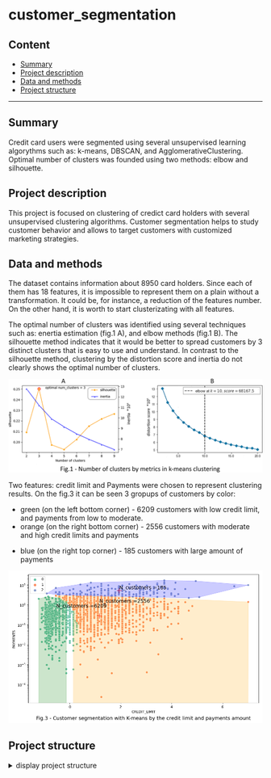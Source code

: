 # customer_segmentation


## Content

* [Summary](README.md#Summary)  
* [Project description](README.md#Project-description)  
* [Data and methods](README.md#Data-and-methods)                                
* [Project structure](README.md#Project-structure)        

---

## Summary
Credit card users were segmented using several unsupervised learning algorythms such as: k-means, DBSCAN, and AgglomerativeClustering. Optimal number of clusters was founded using two methods: elbow and silhouette.

## Project description
This project is focused on clustering of credict card holders with several unsupervised clustering algorithms. Customer segmentation helps to study customer behavior and allows to target customers with customized marketing strategies. 

## Data and methods
The dataset contains information about 8950 card holders. Since each of them has 18 features, it is impossible to represent them on a plain without a transformation. It could be, for instance, a reduction of the features number. On the other hand, it is worth to start clusterizating with all features.

The optimal number of clusters was identified using several techniques such as: enertia estimation (fig.1 A), and elbow methods (fig.1 B). The silhouette method indicates that it would be better to spread customers by 3 distinct clusters that is easy to use and understand. In contrast to the silhouette method, clustering by the distortion score and inertia do not clearly shows the optimal number of clusters.

<center> <img src = "./figures/fig_1a.jpg"  alt="drawing" style="width:900px;"> </center>

Two features: credit limit and Payments were chosen to represent clustering results. On the fig.3 it can be seen 3 gropups of customers by color:
* green (on the left bottom corner) - 6209 customers with low credit limit, and payments from low to moderate.
* orange (on the right bottom corner) - 2556 customers with moderate and high credit limits and payments
- blue (on the right top corner) - 185 customers with large amount of payments

<center> <img src = "./figures/fig_3.png"  alt="drawing" style="width:600px;"> </center>

## Project structure

<details>
  <summary>display project structure </summary>

```Python

```
</details>